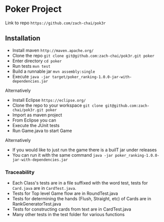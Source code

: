 # Poker Project

Link to repo ```https://github.com/zach-chai/pok3r```

## Installation
* Install maven ```http://maven.apache.org/```
* Clone the repo ```git clone git@github.com:zach-chai/pok3r.git poker```
* Enter directory ```cd poker```
* Run tests ```mvn test```
* Build a runnable jar ```mvn assembly:single```
* Execute ```java -jar target/poker_ranking-1.0.0-jar-with-dependencies.jar```

Alternatively
* Install Eclipse ```https://eclipse.org/```
* Clone the repo to your workspace ```git clone git@github.com:zach-chai/pok3r.git poker```
* Import as maven project
* From Eclipse you can
 * Execute the JUnit tests
 * Run Game.java to start Game

Alternatively
* If you would like to just run the game there is a builT jar under releases
* You can run it with the same command ```java -jar poker_ranking-1.0.0-jar-with-dependencies.jar```


### Traceability
* Each Class's tests are in a file suffixed with the word test, tests for ```Card.java``` are in ```CardTest.java```.
* Tests for Top level Game flow are in RoundTest.java
* Tests for determining the hands (Flush, Straight, etc) of Cards are in RankGeneratorTest.java
* Tests for constructing cards from text are in CardTest.java
* Many other tests in the test folder for various functions



